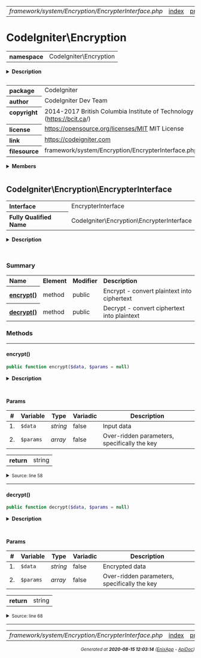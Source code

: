 


 



<table>
<tr>
<td style="width:100%"><em>framework/system/Encryption/EncrypterInterface.php</em></td>
<td><a href="../../../../../../api/index.md">index</a></td>
<td><a href="../../../../../../api/vendor/codeigniter4/framework/system/Email/Email.md">prev</a></td>
<td><a href="../../../../../../api/vendor/codeigniter4/framework/system/Encryption/Encryption.md">next</a></td>
</tr>
</table>







# CodeIgniter\Encryption 
<table style="text-align:left">
<tr><th>namespace</th><td>CodeIgniter\Encryption</td></tr>
</table>

<details>
<summary style="margin-bottom:12px;"><strong>Description</strong></summary>

<table>
<tr><td>
CodeIgniter
</td></tr>
</table>

<table>
<tr><td>
An open source application development framework for PHP

This content is released under the MIT License (MIT)

Copyright (c) 2014-2017 British Columbia Institute of Technology
Copyright (c) 2019-2020 CodeIgniter Foundation

Permission is hereby granted, free of charge, to any person obtaining a copy
of this software and associated documentation files (the "Software"), to deal
in the Software without restriction, including without limitation the rights
to use, copy, modify, merge, publish, distribute, sublicense, and/or sell
copies of the Software, and to permit persons to whom the Software is
furnished to do so, subject to the following conditions:

The above copyright notice and this permission notice shall be included in
all copies or substantial portions of the Software.

THE SOFTWARE IS PROVIDED "AS IS", WITHOUT WARRANTY OF ANY KIND, EXPRESS OR
IMPLIED, INCLUDING BUT NOT LIMITED TO THE WARRANTIES OF MERCHANTABILITY,
FITNESS FOR A PARTICULAR PURPOSE AND NONINFRINGEMENT. IN NO EVENT SHALL THE
AUTHORS OR COPYRIGHT HOLDERS BE LIABLE FOR ANY CLAIM, DAMAGES OR OTHER
LIABILITY, WHETHER IN AN ACTION OF CONTRACT, TORT OR OTHERWISE, ARISING FROM,
OUT OF OR IN CONNECTION WITH THE SOFTWARE OR THE USE OR OTHER DEALINGS IN
THE SOFTWARE.
</td></tr>
</table>

</details>



<table style="text-align:left">
<tr style="vertical-align:top;">
<th>package</th>
<td>CodeIgniter
</td>
</tr>
<tr style="vertical-align:top;">
<th>author</th>
<td>CodeIgniter Dev Team
</td>
</tr>
<tr style="vertical-align:top;">
<th>copyright</th>
<td>2014-2017 British Columbia Institute of Technology (<a href="https://bcit.ca">https://bcit.ca</a>/)
</td>
</tr>
<tr style="vertical-align:top;">
<th>license</th>
<td><a href="https://opensource.org/licenses/MIT">https://opensource.org/licenses/MIT</a>	MIT License
</td>
</tr>
<tr style="vertical-align:top;">
<th>link</th>
<td><a href="https://codeigniter.com">https://codeigniter.com</a>

</td>
</tr>
<tr style="vertical-align:top;">
<th>filesource</th>
<td>framework/system/Encryption/EncrypterInterface.php
</td>
</tr>
</table>

 

<details>
<summary style="margin-bottom:12px;"><strong>Members</strong></summary>
<table>
<tr><td><a href="../../../../../../api/vendor/codeigniter4/framework/system/Encryption/EncrypterInterface.md">CodeIgniter\Encryption\EncrypterInterface</a></td></tr>
<tr><td><a href="../../../../../../api/vendor/codeigniter4/framework/system/Encryption/Encryption.md">CodeIgniter\Encryption\Encryption</a></td></tr>
<tr><td><a href="../../../../../../api/vendor/codeigniter4/framework/system/Encryption/Exceptions/EncryptionException.md">CodeIgniter\Encryption\Exceptions\EncryptionException</a></td></tr>
<tr><td><a href="../../../../../../api/vendor/codeigniter4/framework/system/Encryption/Handlers/BaseHandler.md">CodeIgniter\Encryption\Handlers\BaseHandler</a></td></tr>
<tr><td><a href="../../../../../../api/vendor/codeigniter4/framework/system/Encryption/Handlers/OpenSSLHandler.md">CodeIgniter\Encryption\Handlers\OpenSSLHandler</a></td></tr>
</table>
</details>



 

 
## CodeIgniter\Encryption\EncrypterInterface

<table style="text-align:left">
<tr><th>Interface</th><td>EncrypterInterface</td></tr>
<tr><th>Fully Qualified Name</th><td>CodeIgniter\Encryption\EncrypterInterface</td></tr>
</table>


<details>
<summary style="margin-bottom:12px;"><strong>Description</strong></summary>

<table>
<tr><td>
CodeIgniter Encryption Handler
</td></tr>
</table>

<table>
<tr><td>
Provides two-way keyed encryption
</td></tr>
</table>

</details>



<table style="text-align:left">
</table>



### Summary


<table style="text-align:left;">
<tr>
<th>Name</th>
<th>Element</th>
<th>Modifier</th>
<th>Description</th>
</tr>


<tr>
<th><a href="#encrypt"><strong>encrypt</strong>()</a></th>
<td>method</td>
<td>
public

</td>
<td>Encrypt - convert plaintext into ciphertext</td>
</tr>
<tr>
<th><a href="#decrypt"><strong>decrypt</strong>()</a></th>
<td>method</td>
<td>
public

</td>
<td>Decrypt - convert ciphertext into plaintext</td>
</tr>

</table>






### Methods


<hr>

#### encrypt()

```php
public function encrypt($data, $params = null)
```

<details>
<summary style="margin-bottom:12px;"><strong>Description</strong></summary>

<table>
<tr><td>
Encrypt - convert plaintext into ciphertext
</td></tr>
</table>


</details>



<table style="text-align:left">
</table>


**Params**

<table>
<thead>
<tr>
<th>#</th>
<th>Variable</th>
<th>Type</th>
<th>Variadic</th>
<th>Description</th>
</tr>
</thead>
<tbody>

<tr>
<td>1.</td>
<td><code>$data</code></td>
<td><em>string
</em></td>
<td>false</td>
<td>Input data</td>
</tr>

<tr>
<td>2.</td>
<td><code>$params</code></td>
<td><em>array
</em></td>
<td>false</td>
<td>Over-ridden parameters, specifically the key</td>
</tr>


</tbody>
</table>



<table>
<tr>
<th style="vertical-align:top;">return</th>
<td>string
</td>
</tr>
</table>





<details>
<summary><small>Source: line 58</small></summary>

```php
public function encrypt($data, $params = null);
```

</details>


<hr>

#### decrypt()

```php
public function decrypt($data, $params = null)
```

<details>
<summary style="margin-bottom:12px;"><strong>Description</strong></summary>

<table>
<tr><td>
Decrypt - convert ciphertext into plaintext
</td></tr>
</table>


</details>



<table style="text-align:left">
</table>


**Params**

<table>
<thead>
<tr>
<th>#</th>
<th>Variable</th>
<th>Type</th>
<th>Variadic</th>
<th>Description</th>
</tr>
</thead>
<tbody>

<tr>
<td>1.</td>
<td><code>$data</code></td>
<td><em>string
</em></td>
<td>false</td>
<td>Encrypted data</td>
</tr>

<tr>
<td>2.</td>
<td><code>$params</code></td>
<td><em>array
</em></td>
<td>false</td>
<td>Over-ridden parameters, specifically the key</td>
</tr>


</tbody>
</table>



<table>
<tr>
<th style="vertical-align:top;">return</th>
<td>string
</td>
</tr>
</table>





<details>
<summary><small>Source: line 68</small></summary>

```php
public function decrypt($data, $params = null);
```

</details>





 


 
  




<hr>

<table>
<tr>
<td style="width:100%"><em>framework/system/Encryption/EncrypterInterface.php</em></td>
<td><a href="../../../../../../api/index.md">index</a></td>
<td><a href="../../../../../../api/vendor/codeigniter4/framework/system/Email/Email.md">prev</a></td>
<td><a href="../../../../../../api/vendor/codeigniter4/framework/system/Encryption/Encryption.md">next</a></td>
<td><a href="#">top</a></td></tr>
</table>




<div style="text-align:right;">

<small>_Generated at **2020-08-15 12:03:14**_ *([EnixApp](https://github.com/enix-app) - [ApiDoc](https://github.com/enix-app/apidoc))*</small>
</div>